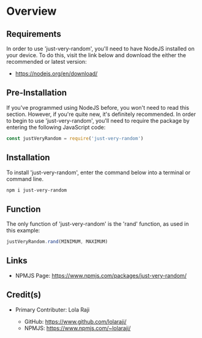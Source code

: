 # Overview #

## Requirements ##
In order to use 'just-very-random', you'll need to have NodeJS installed on your device. To do this, visit the link below and download the either the recommended or latest version:
* https://nodejs.org/en/download/

## Pre-Installation ##
If you've programmed using NodeJS before, you won't need to read this section. However, if you're quite new, it's definitely recommended. In order to begin to use 'just-very-random', you'll need to require the package by entering the following JavaScript code:

``` javascript
const justVeryRandom = require('just-very-random')
```

## Installation ##
To install 'just-very-random', enter the command below into a terminal or command line.

``` bash
npm i just-very-random
```

## Function ##
The only function of 'just-very-random' is the 'rand' function, as used in this example:

``` javascript
justVeryRandom.rand(MINIMUM, MAXIMUM)
```

## Links ##
* NPMJS Page: https://www.npmjs.com/packages/just-very-random/

## Credit(s) ##
* Primary Contributer: Lola Raji

    * GitHub: https://www.github.com/lolaraji/
    * NPMJS: https://www.npmjs.com/~lolaraji/
